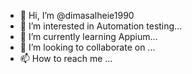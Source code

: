 - 👋 Hi, I’m @dimasalheie1990
- 👀 I’m interested in Automation testing...
- 🌱 I’m currently learning Appium...
- 💞️ I’m looking to collaborate on ...
- 📫 How to reach me ...

<!---
dimasalheie1990/dimasalheie1990 is a ✨ special ✨ repository because its `README.md` (this file) appears on your GitHub profile.
You can click the Preview link to take a look at your changes.
--->
